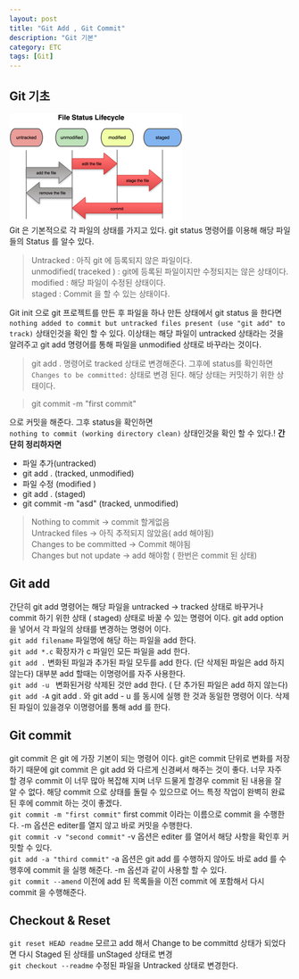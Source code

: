 ```yaml
---
layout: post
title: "Git Add , Git Commit"
description: "Git 기본"
category: ETC
tags: [Git]
---
```


## Git 기초 <br>
![GIT STATUS](/assets/images/git_status.png)
<br>
Git 은 기본적으로 각 파일의 상태를 가지고 있다.
git status 명령어를 이용해 해당 파일들의 Status 를 알수 있다.

> Untracked : 아직 git 에 등록되지 않은 파일이다. <br>
> unmodified( traceked ) : git에 등록된 파일이지만 수정되지는 않은 상태이다.<br>
> modified : 해당 파일이 수정된 상태이다.<br>
> staged : Commit 을 할 수 있는 상태이다.<br>


Git init 으로 git 프로젝트를 만든 후 파일을 하나 만든 상태에서 git status 을 한다면 
`nothing added to commit but untracked files present (use "git add" to track)`
상태인것을 확인 할 수 있다. 이상태는 해당 파일이 untracked 상태라는 것을 알려주고 git add 명령어를 통해 파일을 unmodified 상태로 바꾸라는 것이다.

> git add . 
명령어로 tracked 상태로 변경해준다. 그후에 status를 확인하면 `Changes to be committed:` 
상태로 변경 된다. 해당 상태는 커밋하기 위한 상태이다.

> git commit -m "first commit"

으로 커밋을 해준다.
그후 status을 확인하면 <br>
`nothing to commit (working directory clean)`
상태인것을 확인 할 수 있다.!
**간단히 정리하자면** <br>
+ 파일 추가(untracked)
+ git add . (tracked, unmodified)
+ 파일 수정 (modified )
+ git add . (staged)
+ git commit -m "asd" (tracked, unmodified)

> Nothing to commit -> commit 할게없음 <br>
> Untracked files -> 아직 추적되지 않았음( add 해야됨) <br>
> Changes to be committed -> Commit 해야됨 <br>
> Changes but not update -> add 해야함 ( 한번은 commit 된 상태) <br>


## Git add
간단히 git add 명령어는 해당 파일을
untracked -> tracked 상태로 바꾸거나
commit 하기 위한 상태 ( staged) 상태로 바꿀 수 있는 명령어 이다.
git add option 을 넣어서 각 파일의 상태를 변경하는 명령어 이다. <br>
`git add filename`
   파일명에 해당 하는 파일을 add 한다.<br>
`git add *.c`
   확장자가 c 파일인 모든 파일을 add 한다.<br>
`git add .`
   변화된 파일과 추가된 파일 모두를 add 한다.
(단 삭제된 파일은 add 하지 않는다)
대부분 add 할때는 이명령어를 자주 사용한다.<br>
`git add -u `
   변화된거랑 삭제된 것만 add 한다.
( 단 추가된 파일은 add 하지 않는다)<br>
`git add -A`
 git add . 와 git add - u 를 동시에 실행 한 것과 동일한 명령어 이다. 삭제된 파일이 있을경우 이명령어를 통해 add 를 한다.

## Git commit
 git commit 은 git 에 가장 기본이 되는 명령어 이다. git은 commit 단위로 변화를 저장하기 때문에 git commit 은 git add 와 다르게 신경써서 해주는 것이 좋다.
 너무 자주 할 경우 commit 이 너무 많아 복잡해 지며 너무 드물게 할경우 commit 된 내용을 잘 알 수 없다. 해당 commit 으로 상태를 돌릴 수 있으므로 어느 특정 작업이 완벽히 완료된 후에 commit 하는 것이 좋겠다. <br>
`git commit -m "first commit"`
   first commit 이라는 이름으로 commit 을 수행한다. -m 옵션은 editer를 열지 않고 바로 커밋을 수행한다.<br>
`git commit -v "second commit"`
   -v 옵션은 editer 를 열어서 해당 사항을 확인후 커밋할 수 있다.<br>
`git add -a "third commit"`
  -a 옵션은 git add 를 수행하지 않아도 바로 add 를 수행후에 commit 을 실행 해준다.
  -m 옵션과 같이 사용할 할 수 있다. <br>
`git commit --amend`
  이전에 add 된 목록들을 이전 commit 에 포함해서 다시 commit 을 수행해준다. <br>

## Checkout & Reset
`git reset HEAD readme`
  모르고 add 해서 Change to be committd 상태가 되었다면 다시 Staged 된 상태를 unStaged 상태로 변경 <br>
`git checkout --readme`
  수정된 파일을 Untracked 상태로 변경한다. <br>
